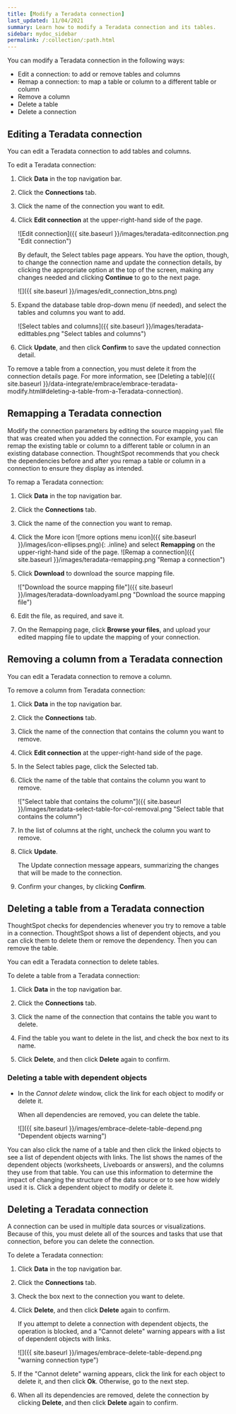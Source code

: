 ```yaml
---
title: [Modify a Teradata connection]
last_updated: 11/04/2021
summary: Learn how to modify a Teradata connection and its tables.
sidebar: mydoc_sidebar
permalink: /:collection/:path.html
---
```


You can modify a Teradata connection in the following ways:
- Edit a connection: to add or remove tables and columns
- Remap a connection: to map a table or column to a different table or column
- Remove a column
- Delete a table
- Delete a connection

## Editing a Teradata connection

You can edit a Teradata connection to add tables and columns.

To edit a Teradata connection:

1. Click **Data** in the top navigation bar.

2. Click the **Connections** tab.

3. Click the name of the connection you want to edit.

4. Click **Edit connection** at the upper-right-hand side of the page.

   ![Edit connection]({{ site.baseurl }}/images/teradata-editconnection.png "Edit connection")

   By default, the Select tables page appears. You have the option, though, to change the connection name and update the connection details, by clicking the appropriate option at the top of the screen, making any changes needed and clicking **Continue** to go to the next page.

   ![]({{ site.baseurl }}/images/edit_connection_btns.png)

6. Expand the database table drop-down menu (if needed), and select the tables and columns you want to add.

   ![Select tables and columns]({{ site.baseurl }}/images/teradata-edittables.png "Select tables and columns")
   <!--![]({{ site.baseurl }}/images/connection-update.png "Edit connection dialog box") -->

7. Click **Update**, and then click **Confirm** to save the updated connection detail.

To remove a table from a connection, you must delete it from the connection details page. For more information, see [Deleting a table]({{ site.baseurl }}/data-integrate/embrace/embrace-teradata-modify.html#deleting-a-table-from-a-Teradata-connection).

## Remapping a Teradata connection

Modify the connection parameters by editing the source mapping <code>yaml</code> file that was created when you added the connection. For example, you can remap the existing table or column to a different table or column in an existing database connection. ThoughtSpot recommends that you check the dependencies before and after you remap a table or column in a connection to ensure they display as intended.

To remap a Teradata connection:

1. Click **Data** in the top navigation bar.

2. Click the **Connections** tab.

3. Click the name of the connection you want to remap.

4. Click the More icon ![more options menu icon]({{ site.baseurl }}/images/icon-ellipses.png){: .inline} and select **Remapping** on the upper-right-hand side of the page.
   ![Remap a connection]({{ site.baseurl }}/images/teradata-remapping.png "Remap a connection")

5. Click **Download** to download the source mapping file.

   !["Download the source mapping file"]({{ site.baseurl }}/images/teradata-downloadyaml.png "Download the source mapping file")

6. Edit the file, as required, and save it.
  <!-- ![Edit the yaml file]({{ site.baseurl }}/images/gbq-yaml.png "Edit the yaml file") -->

7. On the Remapping page, click **Browse your files**, and upload your edited mapping file to update the mapping of your connection.

## Removing a column from a Teradata connection

You can edit a Teradata connection to remove a column.

To remove a column from Teradata connection:

1. Click **Data** in the top navigation bar.

2. Click the **Connections** tab.

3. Click the name of the connection that contains the column you want to remove.

4. Click **Edit connection** at the upper-right-hand side of the page.

5. In the Select tables page, click the Selected tab.

6. Click the name of the table that contains the column you want to remove.

   !["Select table that contains the column"]({{ site.baseurl }}/images/teradata-select-table-for-col-removal.png "Select table that contains the column")

7. In the list of columns at the right, uncheck the column you want to remove.

8. Click **Update**.

   The Update connection message appears, summarizing the changes that will be made to the connection.

9. Confirm your changes, by clicking **Confirm**.   

## Deleting a table from a Teradata connection
ThoughtSpot checks for dependencies whenever you try to remove a table in a connection. ThoughtSpot shows a list of dependent objects, and you can click them to delete them or remove the dependency. Then you can remove the table.

You can edit a Teradata connection to delete tables.

To delete a table from a Teradata connection:

1. Click **Data** in the top navigation bar.

2. Click the **Connections** tab.

3. Click the name of the connection that contains the table you want to delete.

4. Find the table you want to delete in the list, and check the box next to its name.

5. Click **Delete**, and then click **Delete** again to confirm.   

### Deleting a table with dependent objects

- In the *Cannot delete* window, click the link for each object to modify or delete it.

  When all dependencies are removed, you can delete the table.

  ![]({{ site.baseurl }}/images/embrace-delete-table-depend.png "Dependent objects warning")

You can also click the name of a table and then click the linked objects to see a list of dependent objects with links. The list shows the names of the dependent objects (worksheets, Liveboards or answers), and the columns they use from that table. You can use this information to determine the impact of changing the structure of the data source or to see how widely used it is. Click a dependent object to modify or delete it.

## Deleting a Teradata connection
A connection can be used in multiple data sources or visualizations. Because of this, you must delete all of the sources and tasks that use that connection, before you can delete the connection.

To delete a Teradata connection:

1. Click **Data** in the top navigation bar.

2. Click the **Connections** tab.

3. Check the box next to the connection you want to delete.

4. Click **Delete**, and then click **Delete** again to confirm.

   If you attempt to delete a connection with dependent objects, the operation is blocked, and a "Cannot delete" warning appears with a list of dependent objects with links.

   ![]({{ site.baseurl }}/images/embrace-delete-table-depend.png "warning connection type")

5. If the "Cannot delete" warning appears, click the link for each object to delete it, and then click **Ok**. Otherwise, go to the next step.

6. When all its dependencies are removed, delete the connection by clicking **Delete**, and then click **Delete** again to confirm.
